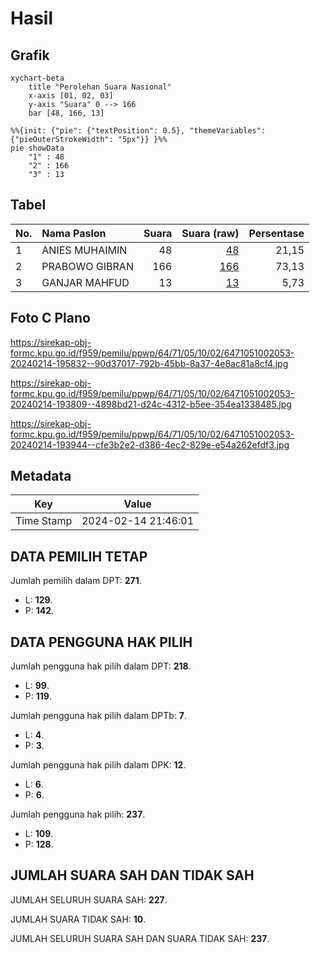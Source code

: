 # Hasil

## Grafik

```mermaid
xychart-beta
    title "Perolehan Suara Nasional"
    x-axis [01, 02, 03]
    y-axis "Suara" 0 --> 166
    bar [48, 166, 13]
```

```mermaid
%%{init: {"pie": {"textPosition": 0.5}, "themeVariables": {"pieOuterStrokeWidth": "5px"}} }%%
pie showData
    "1" : 48
    "2" : 166
    "3" : 13
```

## Tabel

| No. | Nama Paslon    | Suara | Suara (raw) | Persentase |
|:--- |:-------------- | -----:| -----------:| ----------:|
| 1   | ANIES MUHAIMIN | 48    | [48][p-1]   | 21,15      |
| 2   | PRABOWO GIBRAN | 166   | [166][p-2]  | 73,13      |
| 3   | GANJAR MAHFUD  | 13    | [13][p-3]   | 5,73       |


[p-1]: https://github.com/gigit-pemilu/pemilu-2024/blob/main/pilpres/hitung-suara/sub/64-kalimantan-timur/sub/71-kota-balikpapan/sub/05-balikpapan-selatan/sub/1002-sepinggan/sub/053-tps/sub/paslon-1.txt
[p-2]: https://github.com/gigit-pemilu/pemilu-2024/blob/main/pilpres/hitung-suara/sub/64-kalimantan-timur/sub/71-kota-balikpapan/sub/05-balikpapan-selatan/sub/1002-sepinggan/sub/053-tps/sub/paslon-2.txt
[p-3]: https://github.com/gigit-pemilu/pemilu-2024/blob/main/pilpres/hitung-suara/sub/64-kalimantan-timur/sub/71-kota-balikpapan/sub/05-balikpapan-selatan/sub/1002-sepinggan/sub/053-tps/sub/paslon-3.txt

## Foto C Plano

https://sirekap-obj-formc.kpu.go.id/f959/pemilu/ppwp/64/71/05/10/02/6471051002053-20240214-195832--90d37017-792b-45bb-8a37-4e8ac81a8cf4.jpg

https://sirekap-obj-formc.kpu.go.id/f959/pemilu/ppwp/64/71/05/10/02/6471051002053-20240214-193809--4898bd21-d24c-4312-b5ee-354ea1338485.jpg

https://sirekap-obj-formc.kpu.go.id/f959/pemilu/ppwp/64/71/05/10/02/6471051002053-20240214-193944--cfe3b2e2-d386-4ec2-829e-e54a262efdf3.jpg


## Metadata

| Key        | Value               |
| ---------- | ------------------- |
| Time Stamp | 2024-02-14 21:46:01 |


## DATA PEMILIH TETAP

Jumlah pemilih dalam DPT: **271**.
 * L: **129**.
 * P: **142**.

## DATA PENGGUNA HAK PILIH

Jumlah pengguna hak pilih dalam DPT: **218**.
 * L: **99**.
 * P: **119**.

Jumlah pengguna hak pilih dalam DPTb: **7**.
 * L: **4**.
 * P: **3**.

Jumlah pengguna hak pilih dalam DPK: **12**.
 * L: **6**.
 * P: **6**.

Jumlah pengguna hak pilih: **237**.
 * L: **109**.
 * P: **128**.

## JUMLAH SUARA SAH DAN TIDAK SAH

JUMLAH SELURUH SUARA SAH: **227**.

JUMLAH SUARA TIDAK SAH: **10**.

JUMLAH SELURUH SUARA SAH DAN SUARA TIDAK SAH: **237**.


